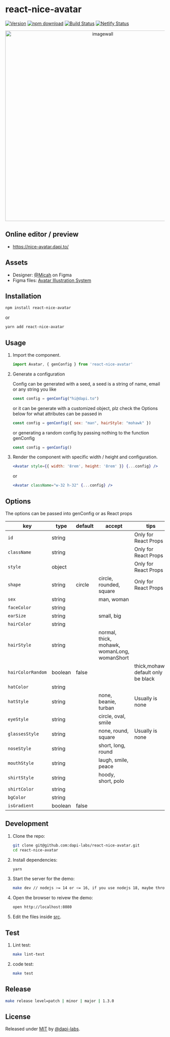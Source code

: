 # react-nice-avatar

[![Version](http://img.shields.io/npm/v/react-nice-avatar.svg)](https://www.npmjs.org/package/react-nice-avatar)
[![npm download][download-image]][download-url]
[![Build Status](https://app.travis-ci.com/dapi-labs/react-nice-avatar.svg?branch=main)](https://app.travis-ci.com/github/dapi-labs/react-nice-avatar)
[![Netlify Status](https://api.netlify.com/api/v1/badges/df23baf6-daac-4ce5-a0b6-5baade2cb822/deploy-status)](https://app.netlify.com/sites/gracious-turing-db4aa3/deploys)

[download-image]: https://img.shields.io/npm/dm/react-nice-avatar.svg?style=flat-square
[download-url]: https://npmjs.org/package/react-nice-avatar

<div align="center">
    <a href="https://nice-avatar.chilllab.io/">
        <img src="https://user-images.githubusercontent.com/5305874/131275587-a6f44325-cb18-4a1c-8a1c-785942e751e7.png"
             width="600" alt="imagewall" />
    </a>
</div>

## Online editor / preview

- <https://nice-avatar.dapi.to/>

## Assets

- Designer: [@Micah](https://www.figma.com/@Micah) on Figma
- Figma files: [Avatar Illustration System](https://www.figma.com/community/file/829741575478342595)

## Installation

```sh
npm install react-nice-avatar
```

or

```sh
yarn add react-nice-avatar
```

## Usage

1. Import the component.

    ```js
    import Avatar, { genConfig } from 'react-nice-avatar'
    ```

2. Generate a configuration

    Config can be generated with a seed, a seed is a string of name, email or any string you like

    ```js
    const config = genConfig("hi@dapi.to") 
    ```

    or it can be generate with a customized object, plz check the Options below for what attributes can be passed in

    ```js
    const config = genConfig({ sex: "man", hairStyle: "mohawk" }) 
    ```

    or generating a random config by passing nothing to the function genConfig

    ```js
    const config = genConfig() 
    ```

3. Render the component with specific width / height and configuration.

    ```jsx
    <Avatar style={{ width: '8rem', height: '8rem' }} {...config} />
    ```

    or

    ```jsx
    <Avatar className="w-32 h-32" {...config} />
    ```

## Options

The options can be passed into genConfig or as React props

| key            | type   | default | accept                                       | tips                 |
| -------------- | ------ | ------- | -------------------------------------------- | -------------------- |
| `id`           | string |         |                                              | Only for React Props |
| `className`    | string |         |                                              | Only for React Props |
| `style`        | object |         |                                              | Only for React Props |
| `shape`        | string | circle  | circle, rounded, square                      | Only for React Props |
| `sex`          | string |         | man, woman                                   |                      |
| `faceColor`    | string |         |                                              |                      |
| `earSize`      | string |         | small, big                                   |                      |
| `hairColor`    | string |         |                                              |                      |
| `hairStyle`    | string |         | normal, thick, mohawk, womanLong, womanShort |                      |
| `hairColorRandom` | boolean |  false   |                           | thick,mohawk default only be black |
| `hatColor`     | string |         |                                              |                      |
| `hatStyle`     | string |         | none, beanie, turban                         | Usually is none      |
| `eyeStyle`     | string |         | circle, oval, smile                          |                      |
| `glassesStyle` | string |         | none, round, square                          | Usually is none      |
| `noseStyle`    | string |         | short, long, round                           |                      |
| `mouthStyle`   | string |         | laugh, smile, peace                          |                      |
| `shirtStyle`   | string |         | hoody, short, polo                           |                      |
| `shirtColor`   | string |         |                                              |                      |
| `bgColor`      | string |         |                                              |                      |
| `isGradient`   | boolean |   false   |                                           |                      |

## Development

1. Clone the repo:

    ```sh
    git clone git@github.com:dapi-labs/react-nice-avatar.git
    cd react-nice-avatar
    ```

2. Install dependencies:

    ```sh
    yarn
    ```

3. Start the server for the demo:

    ```sh
    make dev // nodejs >= 14 or <= 16, if you use nodejs 18, maybe throw error when you run make dev
    ```

4. Open the browser to reivew the demo:

    ```sh
    open http://localhost:8080
    ```

5. Edit the files inside [src](/src).

## Test

1. Lint test:

    ```sh
    make lint-test
    ```

2. code test:

    ```sh
    make test
    ```

## Release

```sh
make release level=patch | minor | major | 1.3.0
```

## License

Released under [MIT](/LICENSE) by [@dapi-labs](https://github.com/dapi-labs).
